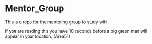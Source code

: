 # Mentor_Group

This is a repo for the mentoring group to study with.  

If you are reading this you have 10 seconds before a big green man will appear in your location. (Area51)

